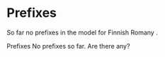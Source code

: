# Prefixes
So far no prefixes in the model for Finnish Romany .

Prefixes No prefixes so far. Are there any?


